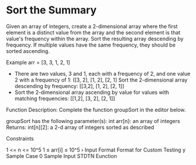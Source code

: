 # Sort the Summary

Given an array of integers, create a 2-dimensional array where
the first element is a distinct value from the array and the
second element is that value's frequency within the array. Sort
the resulting array descending by frequency. If multiple values
have the same frequency, they should be sorted ascending.

Example
arr = [3, 3, 1, 2, 1]

- There are two values, 3 and 1, each with a frequency of 2, and one
value 2 with a frequency of 1: ([3, 2], [1, 2], [2, 1]
Sort the 2-dimensional array descending by frequency: [[3,2], [1,
2], [2, 1]]
- Sort the 2-dimensional array ascending by value for values with
matching frequencies: [[1,2], [3, 2], [2, 1]]

Function Description:
Complete the function groupSort in the editor below.

groupSort has the following parameter(s):
int arr[n}: an array of integers
Returns:
int[n][2]: a 2-d array of integers sorted as described

Constraints

1 <= n <= 10^5
1 ≤ arr[i] ≤ 10^5
› Input Format Format for Custom Testing
y Sample Case 0
Sample Input
STDTN
Eunction

